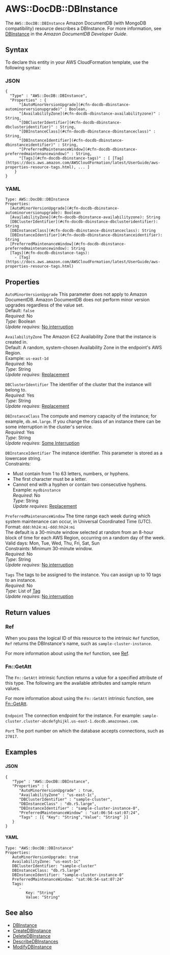 # AWS::DocDB::DBInstance<a name="aws-resource-docdb-dbinstance"></a>

The `AWS::DocDB::DBInstance` Amazon DocumentDB \(with MongoDB compatibility\) resource describes a DBInstance\. For more information, see [DBInstance](https://docs.aws.amazon.com/documentdb/latest/developerguide/API_DBInstance.html) in the *Amazon DocumentDB Developer Guide*\.

## Syntax<a name="aws-resource-docdb-dbinstance-syntax"></a>

To declare this entity in your AWS CloudFormation template, use the following syntax:

### JSON<a name="aws-resource-docdb-dbinstance-syntax.json"></a>

```
{
  "Type" : "AWS::DocDB::DBInstance",
  "Properties" : {
      "[AutoMinorVersionUpgrade](#cfn-docdb-dbinstance-autominorversionupgrade)" : Boolean,
      "[AvailabilityZone](#cfn-docdb-dbinstance-availabilityzone)" : String,
      "[DBClusterIdentifier](#cfn-docdb-dbinstance-dbclusteridentifier)" : String,
      "[DBInstanceClass](#cfn-docdb-dbinstance-dbinstanceclass)" : String,
      "[DBInstanceIdentifier](#cfn-docdb-dbinstance-dbinstanceidentifier)" : String,
      "[PreferredMaintenanceWindow](#cfn-docdb-dbinstance-preferredmaintenancewindow)" : String,
      "[Tags](#cfn-docdb-dbinstance-tags)" : [ [Tag](https://docs.aws.amazon.com/AWSCloudFormation/latest/UserGuide/aws-properties-resource-tags.html), ... ]
    }
}
```

### YAML<a name="aws-resource-docdb-dbinstance-syntax.yaml"></a>

```
Type: AWS::DocDB::DBInstance
Properties: 
  [AutoMinorVersionUpgrade](#cfn-docdb-dbinstance-autominorversionupgrade): Boolean
  [AvailabilityZone](#cfn-docdb-dbinstance-availabilityzone): String
  [DBClusterIdentifier](#cfn-docdb-dbinstance-dbclusteridentifier): String
  [DBInstanceClass](#cfn-docdb-dbinstance-dbinstanceclass): String
  [DBInstanceIdentifier](#cfn-docdb-dbinstance-dbinstanceidentifier): String
  [PreferredMaintenanceWindow](#cfn-docdb-dbinstance-preferredmaintenancewindow): String
  [Tags](#cfn-docdb-dbinstance-tags): 
    - [Tag](https://docs.aws.amazon.com/AWSCloudFormation/latest/UserGuide/aws-properties-resource-tags.html)
```

## Properties<a name="aws-resource-docdb-dbinstance-properties"></a>

`AutoMinorVersionUpgrade`  <a name="cfn-docdb-dbinstance-autominorversionupgrade"></a>
This parameter does not apply to Amazon DocumentDB\. Amazon DocumentDB does not perform minor version upgrades regardless of the value set\.  
Default: `false`   
*Required*: No  
*Type*: Boolean  
*Update requires*: [No interruption](https://docs.aws.amazon.com/AWSCloudFormation/latest/UserGuide/using-cfn-updating-stacks-update-behaviors.html#update-no-interrupt)

`AvailabilityZone`  <a name="cfn-docdb-dbinstance-availabilityzone"></a>
The Amazon EC2 Availability Zone that the instance is created in\.   
Default: A random, system\-chosen Availability Zone in the endpoint's AWS Region\.  
Example: `us-east-1d`   
*Required*: No  
*Type*: String  
*Update requires*: [Replacement](https://docs.aws.amazon.com/AWSCloudFormation/latest/UserGuide/using-cfn-updating-stacks-update-behaviors.html#update-replacement)

`DBClusterIdentifier`  <a name="cfn-docdb-dbinstance-dbclusteridentifier"></a>
The identifier of the cluster that the instance will belong to\.  
*Required*: Yes  
*Type*: String  
*Update requires*: [Replacement](https://docs.aws.amazon.com/AWSCloudFormation/latest/UserGuide/using-cfn-updating-stacks-update-behaviors.html#update-replacement)

`DBInstanceClass`  <a name="cfn-docdb-dbinstance-dbinstanceclass"></a>
The compute and memory capacity of the instance; for example, `db.m4.large`\. If you change the class of an instance there can be some interruption in the cluster's service\.  
*Required*: Yes  
*Type*: String  
*Update requires*: [Some Interruption](https://docs.aws.amazon.com/AWSCloudFormation/latest/UserGuide/using-cfn-updating-stacks-update-behaviors.html#update-some-interrupt)

`DBInstanceIdentifier`  <a name="cfn-docdb-dbinstance-dbinstanceidentifier"></a>
The instance identifier\. This parameter is stored as a lowercase string\.  
Constraints:  
+ Must contain from 1 to 63 letters, numbers, or hyphens\.
+ The first character must be a letter\.
+ Cannot end with a hyphen or contain two consecutive hyphens\.
Example: `mydbinstance`   
*Required*: No  
*Type*: String  
*Update requires*: [Replacement](https://docs.aws.amazon.com/AWSCloudFormation/latest/UserGuide/using-cfn-updating-stacks-update-behaviors.html#update-replacement)

`PreferredMaintenanceWindow`  <a name="cfn-docdb-dbinstance-preferredmaintenancewindow"></a>
The time range each week during which system maintenance can occur, in Universal Coordinated Time \(UTC\)\.  
 Format: `ddd:hh24:mi-ddd:hh24:mi`   
The default is a 30\-minute window selected at random from an 8\-hour block of time for each AWS Region, occurring on a random day of the week\.   
Valid days: Mon, Tue, Wed, Thu, Fri, Sat, Sun  
Constraints: Minimum 30\-minute window\.  
*Required*: No  
*Type*: String  
*Update requires*: [No interruption](https://docs.aws.amazon.com/AWSCloudFormation/latest/UserGuide/using-cfn-updating-stacks-update-behaviors.html#update-no-interrupt)

`Tags`  <a name="cfn-docdb-dbinstance-tags"></a>
The tags to be assigned to the instance\. You can assign up to 10 tags to an instance\.  
*Required*: No  
*Type*: List of [Tag](https://docs.aws.amazon.com/AWSCloudFormation/latest/UserGuide/aws-properties-resource-tags.html)  
*Update requires*: [No interruption](https://docs.aws.amazon.com/AWSCloudFormation/latest/UserGuide/using-cfn-updating-stacks-update-behaviors.html#update-no-interrupt)

## Return values<a name="aws-resource-docdb-dbinstance-return-values"></a>

### Ref<a name="aws-resource-docdb-dbinstance-return-values-ref"></a>

 When you pass the logical ID of this resource to the intrinsic `Ref` function, `Ref` returns the DBInstance's name, such as `sample-cluster-instance`\.

For more information about using the `Ref` function, see [Ref](https://docs.aws.amazon.com/AWSCloudFormation/latest/UserGuide/intrinsic-function-reference-ref.html)\.

### Fn::GetAtt<a name="aws-resource-docdb-dbinstance-return-values-fn--getatt"></a>

The `Fn::GetAtt` intrinsic function returns a value for a specified attribute of this type\. The following are the available attributes and sample return values\.

For more information about using the `Fn::GetAtt` intrinsic function, see [Fn::GetAtt](https://docs.aws.amazon.com/AWSCloudFormation/latest/UserGuide/intrinsic-function-reference-getatt.html)\.

#### <a name="aws-resource-docdb-dbinstance-return-values-fn--getatt-fn--getatt"></a>

`Endpoint`  <a name="Endpoint-fn::getatt"></a>
The connection endpoint for the instance\. For example: `sample-cluster.cluster-abcdefghijkl.us-east-1.docdb.amazonaws.com`\.

`Port`  <a name="Port-fn::getatt"></a>
The port number on which the database accepts connections, such as `27017`\.

## Examples<a name="aws-resource-docdb-dbinstance--examples"></a>



### <a name="aws-resource-docdb-dbinstance--examples--"></a>



#### JSON<a name="aws-resource-docdb-dbinstance--examples----json"></a>

```
{
   "Type" : "AWS::DocDB::DBInstance",
   "Properties" : {
      "AutoMinorVersionUpgrade" : true,
      "AvailabilityZone" : "us-east-1c",
      "DBClusterIdentifier" : "sample-cluster",
      "DBInstanceClass" : "db.r5.large",
      "DBInstanceIdentifier" : "sample-cluster-instance-0",
      "PreferredMaintenanceWindow" : "sat:06:54-sat:07:24",
      "Tags" : [{ "Key": "String","Value": "String" }]
   }
}
```

#### YAML<a name="aws-resource-docdb-dbinstance--examples----yaml"></a>

```
Type: "AWS::DocDB::DBInstance"
Properties:
   AutoMinorVersionUpgrade: true
   AvailabilityZone: "us-east-1c"
   DBClusterIdentifier: "sample-cluster"
   DBInstanceClass: "db.r5.large"
   DBInstanceIdentifier: "sample-cluster-instance-0"
   PreferredMaintenanceWindow: "sat:06:54-sat:07:24"
   Tags:
      - 
         Key: "String"
         Value: "String"
```

## See also<a name="aws-resource-docdb-dbinstance--seealso"></a>
+  [DBInstance](https://docs.aws.amazon.com/documentdb/latest/developerguide/API_DBInstance.html) 
+  [CreateDBInstance](https://docs.aws.amazon.com/documentdb/latest/developerguide/API_CreateDBInstance.html) 
+  [DeleteDBInstance](https://docs.aws.amazon.com/documentdb/latest/developerguide/API_DeleteDBInstance.html) 
+  [DescribeDBInstances](https://docs.aws.amazon.com/documentdb/latest/developerguide/API_DescribeDBInstances.html) 
+  [ModifyDBInstance](https://docs.aws.amazon.com/documentdb/latest/developerguide/API_ModifyDBInstance.html) 

